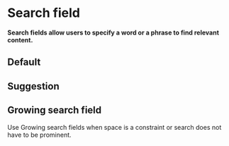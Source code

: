 # Search field

**Search fields allow users to specify a word or a phrase to find relevant content.**

## Default

<demo-block component="search-field" partial="search"></demo-block>

## Suggestion

<demo-block component="search-field" partial="suggestion"></demo-block>

## Growing search field

Use Growing search fields when space is a constraint or search does not have to be prominent.

<demo-block component="search-field" partial="growing"></demo-block>
